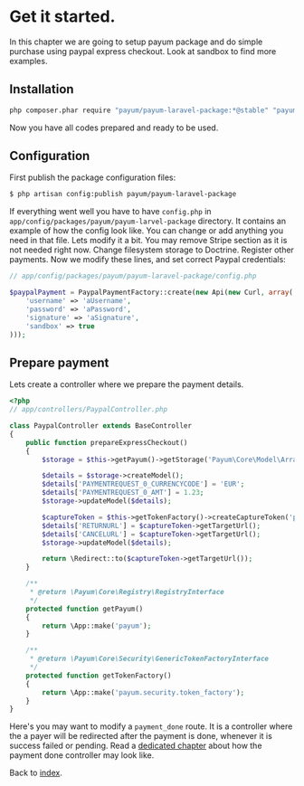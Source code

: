 # Get it started.

In this chapter we are going to setup payum package and do simple purchase using paypal express checkout. 
Look at sandbox to find more examples.

## Installation

```bash
php composer.phar require "payum/payum-laravel-package:*@stable" "payum/paypal-express-checkout-nvp:*@stable"
```

Now you have all codes prepared and ready to be used.

## Configuration

First publish the package configuration files:

```bash
$ php artisan config:publish payum/payum-laravel-package
```

If everything went well you have to have `config.php` in `app/config/packages/payum/payum-larvel-package` directory. 
It contains an example of how the config look like. You can change or add anything you need in that file. 
Lets modify it a bit. You may remove Stripe section as it is not needed right now. 
Change filesystem storage to Doctrine. Register other payments. Now we modify these lines, and set correct Paypal credentials:

```php
// app/config/packages/payum/payum-laravel-package/config.php

$paypalPayment = PaypalPaymentFactory::create(new Api(new Curl, array(
    'username' => 'aUsername',
    'password' => 'aPassword',
    'signature' => 'aSignature',
    'sandbox' => true
)));
```

## Prepare payment

Lets create a controller where we prepare the payment details.

```php
<?php
// app/controllers/PaypalController.php

class PaypalController extends BaseController
{
	public function prepareExpressCheckout()
	{
        $storage = $this->getPayum()->getStorage('Payum\Core\Model\ArrayObject');

        $details = $storage->createModel();
        $details['PAYMENTREQUEST_0_CURRENCYCODE'] = 'EUR';
        $details['PAYMENTREQUEST_0_AMT'] = 1.23;
        $storage->updateModel($details);

        $captureToken = $this->getTokenFactory()->createCaptureToken('paypal_es', $details, 'payment_done');
        $details['RETURNURL'] = $captureToken->getTargetUrl();
        $details['CANCELURL'] = $captureToken->getTargetUrl();
        $storage->updateModel($details);

        return \Redirect::to($captureToken->getTargetUrl());
	}

    /**
     * @return \Payum\Core\Registry\RegistryInterface
     */
    protected function getPayum()
    {
        return \App::make('payum');
    }

    /**
     * @return \Payum\Core\Security\GenericTokenFactoryInterface
     */
    protected function getTokenFactory()
    {
        return \App::make('payum.security.token_factory');
    }
}
```

Here's you may want to modify a `payment_done` route. 
It is a controller where the a payer will be redirected after the payment is done, whenever it is success failed or pending. 
Read a [dedicated chapter](payment_done_controller.md) about how the payment done controller may look like.

Back to [index](index.md).